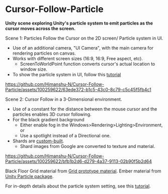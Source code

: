 # Cursor-Follow-Particle
**Unity scene exploring Unity's particle system to emit particles as the cursor moves across the screen.**

Scene 1: Particles Follow the Cursor on the 2D screen/ Particle system in UI.
- Use of an additional camera, "UI Camera", with the main camera for rendering particles on canvas.
- Works with different screen sizes (16:9, 16:9, Free aspect, etc).
     - ScreenToWorldPoint function converts cursor's actual location to window size.
- To show the particle system in UI, follow this [tutorial](https://youtu.be/X_0bocG-jXI)

https://github.com/Himanshu-N/Cursor-Follow-Particle/assets/100259622/63ede372-b1c5-43c0-8c79-c5c45f5fb4c1


Scene 2: Cursor Follow in a 3-Dimensional environment.
- Use of a constant for the distance between the mouse cursor and the particles enables 3D cursor following.
- For the black gradient background
     - Either enable fog in the Windows>Rendering>Lighting>Environment, or
     - Use a spotlight instead of a Directional one.
- Shards are [custom-built](https://www.youtube.com/shorts/pr4waAA293Y?feature=share).
     - Shard images from Google are converted to texture and material.

https://github.com/Himanshu-N/Cursor-Follow-Particle/assets/100259622/bfb1b2d6-d279-4a37-9113-02b90f5b2d64

Black Floor Grid material from [Grid prototype material](https://assetstore.unity.com/packages/2d/textures-materials/grid-prototype-materials-214264).
Ember material from [Unity Particle package](https://assetstore.unity.com/packages/vfx/particles/particle-pack-127325#content).

For in-depth details about the particle system setting, see this [tutorial](https://youtu.be/QPzs2pTZ2sQ).
